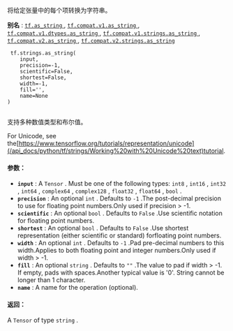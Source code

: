 将给定张量中的每个项转换为字符串。

**别名** : [ `tf.as_string` ](/api_docs/python/tf/strings/as_string), [ `tf.compat.v1.as_string` ](/api_docs/python/tf/strings/as_string), [ `tf.compat.v1.dtypes.as_string` ](/api_docs/python/tf/strings/as_string), [ `tf.compat.v1.strings.as_string` ](/api_docs/python/tf/strings/as_string), [ `tf.compat.v2.as_string` ](/api_docs/python/tf/strings/as_string), [ `tf.compat.v2.strings.as_string` ](/api_docs/python/tf/strings/as_string)

```
 tf.strings.as_string(
    input,
    precision=-1,
    scientific=False,
    shortest=False,
    width=-1,
    fill='',
    name=None
)
 
```

支持多种数值类型和布尔值。

For Unicode, see the[https://www.tensorflow.org/tutorials/representation/unicode](/api_docs/python/tf/strings/Working%20with%20Unicode%20text)tutorial.

#### 参数：
- **`input`** : A  `Tensor` . Must be one of the following types:  `int8` ,  `int16` ,  `int32` ,  `int64` ,  `complex64` ,  `complex128` ,  `float32` ,  `float64` ,  `bool` .
- **`precision`** : An optional  `int` . Defaults to  `-1` .The post-decimal precision to use for floating point numbers.Only used if precision > -1.
- **`scientific`** : An optional  `bool` . Defaults to  `False` .Use scientific notation for floating point numbers.
- **`shortest`** : An optional  `bool` . Defaults to  `False` .Use shortest representation (either scientific or standard) forfloating point numbers.
- **`width`** : An optional  `int` . Defaults to  `-1` .Pad pre-decimal numbers to this width.Applies to both floating point and integer numbers.Only used if width > -1.
- **`fill`** : An optional  `string` . Defaults to  `""` .The value to pad if width > -1.  If empty, pads with spaces.Another typical value is '0'.  String cannot be longer than 1 character.
- **`name`** : A name for the operation (optional).


#### 返回：
A  `Tensor`  of type  `string` .


